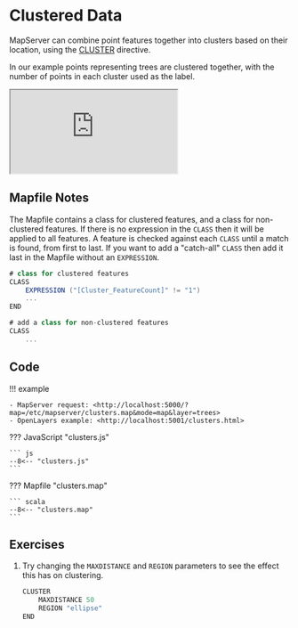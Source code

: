 # Clustered Data

MapServer can combine point features together into clusters based on their location, using the [CLUSTER](https://mapserver.org/mapfile/cluster.html)
directive. 

In our example points representing trees are clustered together, with the number of points in each cluster used as the label.

<div class="map">
  <iframe src="https://geographika.github.io/getting-started-with-mapserver-demo/clusters.html"></iframe>
</div>

## Mapfile Notes

The Mapfile contains a class for clustered features, and a class for non-clustered features. If there is no expression
  in the `CLASS` then it will be applied to all features. A feature is checked against each `CLASS` until a match is found,
  from first to last. If you want to add a "catch-all" `CLASS` then add it last in the Mapfile without an `EXPRESSION`.

```scala
# class for clustered features
CLASS
    EXPRESSION ("[Cluster_FeatureCount]" != "1")
    ...
END

# add a class for non-clustered features
CLASS
    ...
```

## Code

!!! example

    - MapServer request: <http://localhost:5000/?map=/etc/mapserver/clusters.map&mode=map&layer=trees>
    - OpenLayers example: <http://localhost:5001/clusters.html>

??? JavaScript "clusters.js"

    ``` js
    --8<-- "clusters.js"
    ```

??? Mapfile "clusters.map"

    ``` scala
    --8<-- "clusters.map"
    ```

## Exercises

1. Try changing the `MAXDISTANCE` and `REGION` parameters to see the effect this has on clustering. 

    ```scala
    CLUSTER
        MAXDISTANCE 50
        REGION "ellipse"
    END
    ```